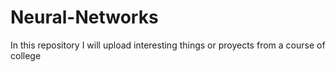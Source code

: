 # Neural-Networks
In this repository I will upload interesting things or proyects from a course of college
